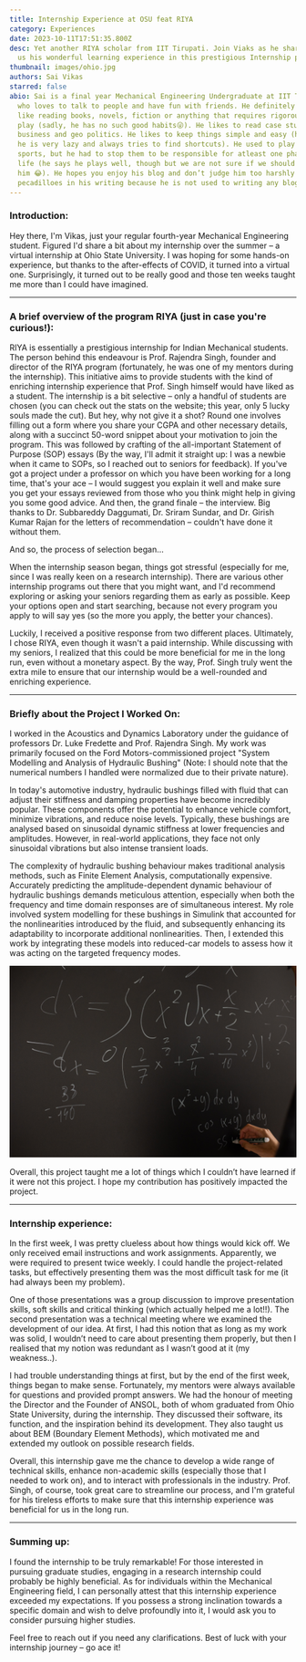 ```yaml
---
title: Internship Experience at OSU feat RIYA
category: Experiences
date: 2023-10-11T17:51:35.800Z
desc: Yet another RIYA scholar from IIT Tirupati. Join Viaks as he shares with
  us his wonderful learning experience in this prestigious Internship program.
thumbnail: images/ohio.jpg
authors: Sai Vikas
starred: false
abio: Sai is a final year Mechanical Engineering Undergraduate at IIT Tirupati,
  who loves to talk to people and have fun with friends. He definitely does not
  like reading books, novels, fiction or anything that requires rigorous word
  play (sadly, he has no such good habits😜). He likes to read case studies on
  business and geo politics. He likes to keep things simple and easy (he admits
  he is very lazy and always tries to find shortcuts). He used to play a lot of
  sports, but he had to stop them to be responsible for atleast one phase of his
  life (he says he plays well, though but we are not sure if we should believe
  him 😂). He hopes you enjoy his blog and don’t judge him too harshly for any
  pecadilloes in his writing because he is not used to writing any blogs.
---
```

<!--StartFragment-->

### Introduction:

Hey there, I'm Vikas, just your regular fourth-year Mechanical Engineering student. Figured I'd share a bit about my internship over the summer – a virtual internship at Ohio State University. I was hoping for some hands-on experience, but thanks to the after-effects of COVID, it turned into a virtual one. Surprisingly, it turned out to be really good and those ten weeks taught me more than I could have imagined. 

- - -

### A brief overview of the program RIYA (just in case you're curious!):

RIYA is essentially a prestigious internship for Indian Mechanical students. The person behind this endeavour is Prof. Rajendra Singh, founder and director of the RIYA program (fortunately, he was one of my mentors during the internship). This initiative aims to provide students with the kind of enriching internship experience that Prof. Singh himself would have liked as a student. The internship is a bit selective – only a handful of students are chosen (you can check out the stats on the website; this year, only 5 lucky souls made the cut). But hey, why not give it a shot? Round one involves filling out a form where you share your CGPA and other necessary details, along with a succinct 50-word snippet about your motivation to join the program. This was followed by crafting of the all-important Statement of Purpose (SOP) essays (By the way, I'll admit it straight up: I was a newbie when it came to SOPs, so I reached out to seniors for feedback). If you've got a project under a professor on which you have been working for a long time, that's your ace – I would suggest you explain it well and make sure you get your essays reviewed from those who you think might help in giving you some good advice. And then, the grand finale – the interview. Big thanks to Dr. Subbareddy Daggumati, Dr. Sriram Sundar, and Dr. Girish Kumar Rajan for the letters of recommendation – couldn't have done it without them. 

And so, the process of selection began...

When the internship season began, things got stressful (especially for me, since I was really keen on a research internship). There are various other internship programs out there that you might want, and I'd recommend exploring or asking your seniors regarding them as early as possible. Keep your options open and start searching, because not every program you apply to will say yes (so the more you apply, the better your chances).

Luckily, I received a positive response from two different places. Ultimately, I chose RIYA, even though it wasn't a paid internship. While discussing with my seniors, I realized that this could be more beneficial for me in the long run, even without a monetary aspect. By the way, Prof. Singh truly went the extra mile to ensure that our internship would be a well-rounded and enriching experience.

- - -

### Briefly about the Project I Worked On:

I worked in the Acoustics and Dynamics Laboratory under the guidance of professors Dr. Luke Fredette and Prof. Rajendra Singh. My work was primarily focused on the Ford Motors-commissioned project "System Modelling and Analysis of Hydraulic Bushing" (Note: I should note that the numerical numbers I handled were normalized due to their private nature).

In today's automotive industry, hydraulic bushings filled with fluid that can adjust their stiffness and damping properties have become incredibly popular. These components offer the potential to enhance vehicle comfort, minimize vibrations, and reduce noise levels. Typically, these bushings are analysed based on sinusoidal dynamic stiffness at lower frequencies and amplitudes. However, in real-world applications, they face not only sinusoidal vibrations but also intense transient loads. 

The complexity of hydraulic bushing behaviour makes traditional analysis methods, such as Finite Element Analysis, computationally expensive. Accurately predicting the amplitude-dependent dynamic behaviour of hydraulic bushings demands meticulous attention, especially when both the frequency and time domain responses are of simultaneous interest. My role involved system modelling for these bushings in Simulink that accounted for the nonlinearities introduced by the fluid, and subsequently enhancing its adaptability to incorporate additional nonlinearities. Then, I extended this work by integrating these models into reduced-car models to assess how it was acting on the targeted frequency modes.

![](images/pexels-monstera-production-6238297.jpg)

Overall, this project taught me a lot of things which I couldn’t have learned if it were not this project. I hope my contribution has positively impacted the project.

- - -

### Internship experience:

In the first week, I was pretty clueless about how things would kick off. We only received email instructions and work assignments. Apparently, we were required to present twice weekly. I could handle the project-related tasks, but effectively presenting them was the most difficult task for me (it had always been my problem).

One of those presentations was a group discussion to improve presentation skills, soft skills and critical thinking (which actually helped me a lot!!). The second presentation was a technical meeting where we examined the development of our idea. At first, I had this notion that as long as my work was solid, I wouldn’t need to care about presenting them properly, but then I realised that my notion was redundant as I wasn’t good at it (my weakness..).

I had trouble understanding things at first, but by the end of the first week, things began to make sense. Fortunately, my mentors were always available for questions and provided prompt answers. We had the honour of meeting the Director and the Founder of ANSOL, both of whom graduated from Ohio State University, during the internship. They discussed their software, its function, and the inspiration behind its development. They also taught us about BEM (Boundary Element Methods), which motivated me and extended my outlook on possible research fields. 

Overall, this internship gave me the chance to develop a wide range of technical skills, enhance non-academic skills (especially those that I needed to work on), and to interact with professionals in the industry. Prof. Singh, of course, took great care to streamline our process, and I'm grateful for his tireless efforts to make sure that this internship experience was beneficial for us in the long run.

- - -

### Summing up:

I found the internship to be truly remarkable! For those interested in pursuing graduate studies, engaging in a research internship could probably be highly beneficial. As for individuals within the Mechanical Engineering field, I can personally attest that this internship experience exceeded my expectations. If you possess a strong inclination towards a specific domain and wish to delve profoundly into it, I would ask you to consider pursuing higher studies.

Feel free to reach out if you need any clarifications. Best of luck with your internship journey – go ace it!

<!--EndFragment-->